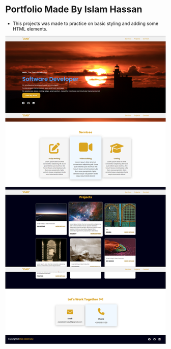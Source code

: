 # Portfolio Made By Islam Hassan
- This projects was made to practice on basic styling and adding some HTML elements.
<img align="center" src="https://github.com/ziadabdelnaby10/HTML-CSS/blob/main/screenshots/1.png" alt="Screenshot 1" />
<img align="center" src="https://github.com/ziadabdelnaby10/HTML-CSS/blob/main/screenshots/2.png" alt="Screenshot 2" />
<img align="center" src="https://github.com/ziadabdelnaby10/HTML-CSS/blob/main/screenshots/3.png" alt="Screenshot 3" />
<img align="center" src="https://github.com/ziadabdelnaby10/HTML-CSS/blob/main/screenshots/4.png" alt="Screenshot 4" />